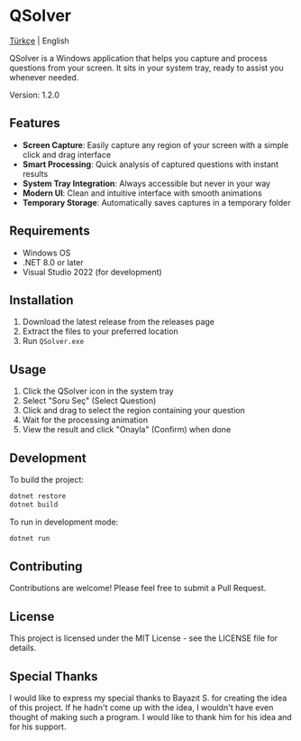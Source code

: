# QSolver

[Türkçe](README-tr.md) | English

QSolver is a Windows application that helps you capture and process questions from your screen. It sits in your system tray, ready to assist you whenever needed.

Version: 1.2.0

## Features

- **Screen Capture**: Easily capture any region of your screen with a simple click and drag interface
- **Smart Processing**: Quick analysis of captured questions with instant results
- **System Tray Integration**: Always accessible but never in your way
- **Modern UI**: Clean and intuitive interface with smooth animations
- **Temporary Storage**: Automatically saves captures in a temporary folder

## Requirements

- Windows OS
- .NET 8.0 or later
- Visual Studio 2022 (for development)

## Installation

1. Download the latest release from the releases page
2. Extract the files to your preferred location
3. Run `QSolver.exe`

## Usage

1. Click the QSolver icon in the system tray
2. Select "Soru Seç" (Select Question)
3. Click and drag to select the region containing your question
4. Wait for the processing animation
5. View the result and click "Onayla" (Confirm) when done

## Development

To build the project:

```bash
dotnet restore
dotnet build
```

To run in development mode:

```bash
dotnet run
```

## Contributing

Contributions are welcome! Please feel free to submit a Pull Request.

## License

This project is licensed under the MIT License - see the LICENSE file for details.

## Special Thanks

I would like to express my special thanks to Bayazıt S. for creating the idea of this project. If he hadn't come up with the idea, I wouldn't have even thought of making such a program. I would like to thank him for his idea and for his support.
